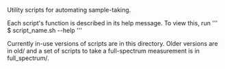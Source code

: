 Utility scripts for automating sample-taking.

Each script's function is described in its help message.  To view this, run
'''
$ script_name.sh --help
'''

Currently in-use versions of scripts are in this directory.  Older versions are in old/ and a set of scripts to take a full-spectrum measurement is in full_spectrum/.
